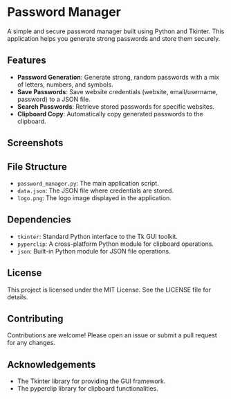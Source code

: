 # Password Manager

A simple and secure password manager built using Python and Tkinter. This application helps you generate strong passwords and store them securely.

## Features

-   **Password Generation**: Generate strong, random passwords with a mix of letters, numbers, and symbols.
-   **Save Passwords**: Save website credentials (website, email/username, password) to a JSON file.
-   **Search Passwords**: Retrieve stored passwords for specific websites.
-   **Clipboard Copy**: Automatically copy generated passwords to the clipboard.

## Screenshots

## File Structure

-   `password_manager.py`: The main application script.
-   `data.json`: The JSON file where credentials are stored.
-   `logo.png`: The logo image displayed in the application.

## Dependencies

-   `tkinter`: Standard Python interface to the Tk GUI toolkit.
-   `pyperclip`: A cross-platform Python module for clipboard operations.
-   `json`: Built-in Python module for JSON file operations.

## License

This project is licensed under the MIT License. See the LICENSE file for details.

## Contributing

Contributions are welcome! Please open an issue or submit a pull request for any changes.

## Acknowledgements

-   The Tkinter library for providing the GUI framework.
-   The pyperclip library for clipboard functionalities.
